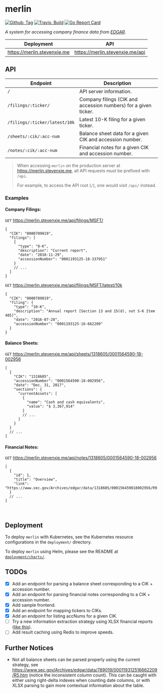 # merlin

[![Github: Tag][tag-img]][tag]
[![Travis: Build][travis-img]][travis]
[![Go Report Card][grp-img]][grp]

_A system for accessing company finance data from
[EDGAR](https://www.sec.gov/edgar/aboutedgar.htm)._

| Deployment                  | API                             |
| --------------------------- | ------------------------------- |
| https://merlin.stevenxie.me | https://merlin.stevenxie.me/api |

## API

| Endpoint                      | Description                                                     |
| ----------------------------- | --------------------------------------------------------------- |
| `/`                           | API server information.                                         |
| `/filings/:ticker/`           | Company filings (CIK and accession numbers) for a given ticker. |
| `/filings/:ticker/latest/10k` | Latest 10-K filing for a given ticker.                          |
| `/sheets/:cik/:acc-num`       | Balance sheet data for a given CIK and accession number.        |
| `/notes/:cik/:acc-num`        | Financial notes for a given CIK and accession number.           |

> When accessing `merlin` on the production server at
> https://merlin.stevenxie.me, all API requests must be prefixed with `/api`.
>
> For example, to access the API root (`/`), one would visit `/api/` instead.

### Examples

#### Company Filings:

`GET` https://merlin.stevenxie.me/api/filings/MSFT/

```jsonc
{
  "CIK": "0000789019",
  "filings": [
    {
      "type": "8-K",
      "description": "Current report",
      "date": "2018-11-29",
      "accessionNumber": "0001193125-18-337951"
    }
    // ...
  ]
}
```

`GET` https://merlin.stevenxie.me/api/filings/MSFT/latest/10k

```jsonc
{
  "CIK": "0000789019",
  "filing": {
    "type": "10-K",
    "description": "Annual report [Section 13 and 15(d), not S-K Item 405]",
    "date": "2016-07-28",
    "accessionNumber": "0001193125-16-662209"
  }
}
```

#### Balance Sheets:

`GET` https://merlin.stevenxie.me/api/sheets/1318605/0001564590-18-002956

```jsonc
[
  {
    "CIK": "1318605",
    "accessionNumber": "0001564590-18-002956",
    "date": "Dec. 31, 2017",
    "sections": {
      "currentAssets": [
        {
          "name": "Cash and cash equivalents",
          "value": "$ 3,367,914"
        }
        // ...
      ]
    }
  }
  // ...
]
```

#### Financial Notes:

`GET` https://merlin.stevenxie.me/api/notes/1318605/0001564590-18-002956

```jsonc
[
  {
    "id": 1,
    "title": "Overview",
    "link": "https://www.sec.gov/Archives/edgar/data/1318605/000156459018002956/R9.htm"
  }
  // ...
]
```

<br />

## Deployment

To deploy `merlin` with Kubernetes, see the Kubernetes resource configurations
in the `deployment/` directory.

To deploy `merlin` using Helm, please see the README at
[`deployment/charts/`](https://github.com/stevenxie/merlin/tree/master/deployment/charts).

## TODOs

- [x] Add an endpoint for parsing a balance sheet corresponding to a CIK +
      accession number.
- [x] Add an endpoint for parsing financial notes corresponding to a CIK +
      accession number.
- [x] Add sample frontend.
- [x] Add an endpoint for mapping tickers to CIKs.
- [x] Add an endpoint for listing accNums for a given CIK.
- [ ] Try a new information extraction strategy using XLSX financial reports
      ([like this](https://www.sec.gov/Archives/edgar/data/789019/000119312516662209/)).
- [ ] Add result caching using Redis to improve speeds.

## Further Notices

- Not all balance sheets can be parsed properly using the current strategy,
  see https://www.sec.gov/Archives/edgar/data/789019/000119312516662209/R5.htm
  (notice the inconsistent column count). This can be caught with either
  using right-delta indexes when counting date columns, or with XLSX parsing
  to gain more contextual information about the table.

[tag]: https://github.com/stevenxie/merlin/releases
[tag-img]: https://img.shields.io/github/tag/stevenxie/merlin.svg
[travis]: https://travis-ci.com/stevenxie/merlin
[travis-img]: https://travis-ci.com/stevenxie/merlin.svg?branch=master
[grp]: https://goreportcard.com/report/github.com/stevenxie/merlin
[grp-img]: https://goreportcard.com/badge/github.com/stevenxie/merlin
